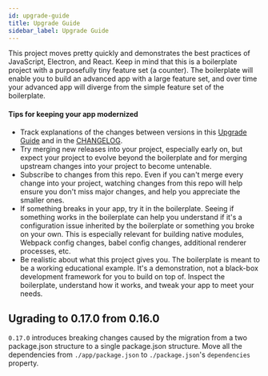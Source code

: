 ```yaml
---
id: upgrade-guide
title: Upgrade Guide
sidebar_label: Upgrade Guide
---
```


This project moves pretty quickly and demonstrates the best practices of JavaScript, Electron, and React. Keep in mind that this is a boilerplate project with a purposefully tiny feature set (a counter). The boilerplate will enable you to build an advanced app with a large feature set, and over time your advanced app will diverge from the simple feature set of the boilerplate.

#### Tips for keeping your app modernized
* Track explanations of the changes between versions in this [Upgrade Guide](https://electron-react-boilerplate.js.org/docs/upgrade-guide#ugrading-to-0170-from-0160) and in the [CHANGELOG](https://github.com/electron-react-boilerplate/electron-react-boilerplate/blob/next/CHANGELOG.md).
* Try merging new releases into your project, especially early on, but expect your project to evolve beyond the boilerplate and for merging upstream changes into your project to become untenable.
* Subscribe to changes from this repo. Even if you can't merge every change into your project, watching changes from this repo will help ensure you don't miss major changes, and help you appreciate the smaller ones.
* If something breaks in your app, try it in the boilerplate. Seeing if something works in the boilerplate can help you understand if it's a configuration issue inherited by the boilerplate or something you broke on your own. This is especially relevant for building native modules, Webpack config changes, babel config changes, additional renderer processes, etc.
* Be realistic about what this project gives you. The boilerplate is meant to be a working educational example. It's a demonstration, not a black-box development framework for you to build on top of. Inspect the boilerplate, understand how it works, and tweak your app to meet your needs.

## Ugrading to 0.17.0 from 0.16.0

`0.17.0` introduces breaking changes caused by the migration from a two package.json structure to a single package.json structure. Move all the dependencies from `./app/package.json` to `./package.json`'s `dependencies` property.
